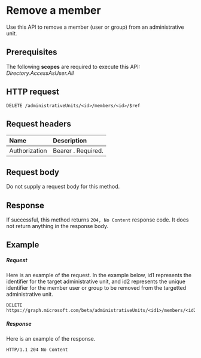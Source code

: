 # Remove a member

Use this API to remove a member (user or group) from an administrative unit.

## Prerequisites
The following **scopes** are required to execute this API: *Directory.AccessAsUser.All*

## HTTP request
<!-- { "blockType": "ignored" } -->
```http
DELETE /administrativeUnits/<id>/members/<id>/$ref
```
## Request headers
| Name      |Description|
|:----------|:----------|
| Authorization  | Bearer <token>. Required.|

## Request body
Do not supply a request body for this method.

## Response
If successful, this method returns `204, No Content` response code. It does not return anything in the response body.

## Example
##### Request
Here is an example of the request. In the example below, id1 represents the identifier for the target administrative unit, and id2 represents the unique identifier for the member user or group to be removed from the targetted administrative unit. 

```http
DELETE https://graph.microsoft.com/beta/administrativeUnits/<id1>/members/<id2>/$ref
```

##### Response
Here is an example of the response.
 
```http
HTTP/1.1 204 No Content
```
